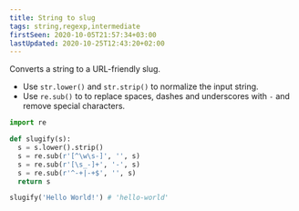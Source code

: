 ```yaml
---
title: String to slug
tags: string,regexp,intermediate
firstSeen: 2020-10-05T21:57:34+03:00
lastUpdated: 2020-10-25T12:43:20+02:00
---
```


Converts a string to a URL-friendly slug.

- Use `str.lower()` and `str.strip()` to normalize the input string.
- Use `re.sub()` to to replace spaces, dashes and underscores with `-` and remove special characters.

```py
import re

def slugify(s):
  s = s.lower().strip()
  s = re.sub(r'[^\w\s-]', '', s)
  s = re.sub(r'[\s_-]+', '-', s)
  s = re.sub(r'^-+|-+$', '', s)
  return s
```

```py
slugify('Hello World!') # 'hello-world'
```
